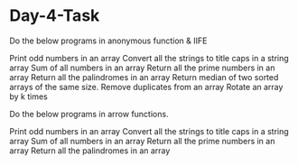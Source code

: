 # Day-4-Task
Do the below programs in anonymous function & IIFE

Print odd numbers in an array
Convert all the strings to title caps in a string array
Sum of all numbers in an array
Return all the prime numbers in an array
Return all the palindromes in an array
Return median of two sorted arrays of the same size.
Remove duplicates from an array
Rotate an array by k times


Do the below programs in arrow functions.

Print odd numbers in an array
Convert all the strings to title caps in a string array
Sum of all numbers in an array
Return all the prime numbers in an array
Return all the palindromes in an array
